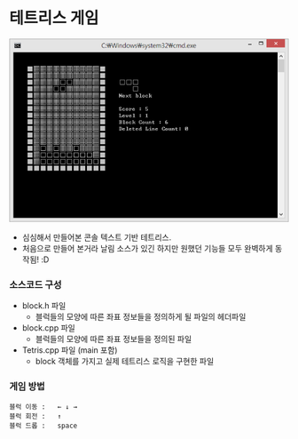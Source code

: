 # 테트리스 게임
<img src="git_docs/preview.png">

* 심심해서 만들어본 콘솔 텍스트 기반 테트리스.
* 처음으로 만들어 본거라 날림 소스가 있긴 하지만 원했던 기능들 모두 완벽하게 동작됨! :D

### 소스코드 구성
* block.h 파일
  * 블럭들의 모양에 따른 좌표 정보들을 정의하게 될 파일의 헤더파일
* block.cpp 파일
  * 블럭들의 모양에 따른 좌표 정보들을 정의된 파일
* Tetris.cpp 파일 (main 포함)
  * block 객체를 가지고 실제 테트리스 로직을 구현한 파일


### 게임 방법
```
블럭 이동 :   ← ↓ → 
블럭 회전 :   ↑         
블럭 드롭 :   space
```
